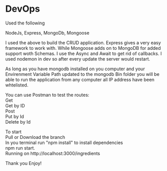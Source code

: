 # DevOps

Used the following

NodeJs,
Express,
MongoDb,
Mongoose

I used the above to build the CRUD application. Express gives a very easy framework to work with. While Mongoose adds on to MongoDB
for added support woth Schemas. I use the Async and Await to get rid of callbacks. I used nodemon in dev so after every update 
the server would restart.

As long as you have mongodb installed on you computer and your Envirenment Variable Path updated to the mongodb Bin folder you
will be able to run the application from any computer all IP address have been whtelisted.


You can use Postman to test the routes:<br />
Get <br />
Get by ID<br />
Post<br />
Put by Id<br />
Delete by Id

To start<br />
Pull or Download the branch<br />
In you terminal run "npm install" to install dependencies<br />
npm run start.<br />
Running on http://localhost:3000/ingredients

Thank you Enjoy!


